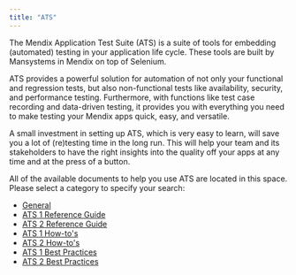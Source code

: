 ```yaml
---
title: "ATS"
---
```


The Mendix Application Test Suite (ATS) is a suite of tools for embedding (automated) testing in your application life cycle. These tools are built by Mansystems in Mendix on top of Selenium.

ATS provides a powerful solution for automation of not only your functional and regression tests, but also non-functional tests like availability, security, and performance testing. Furthermore, with functions like test case recording and data-driven testing, it provides you with everything you need to make testing your Mendix apps quick, easy, and versatile.

A small investment in setting up ATS, which is very easy to learn, will save you a lot of (re)testing time in the long run. This will help your team and its stakeholders to have the right insights into the quality off your apps at any time and at the press of a button.

All of the available documents to help you use ATS are located in this space. Please select a category to specify your search: 

* [General](general/index)
* [ATS 1 Reference Guide](refguide/rg-version-1/rg-version-1)
* [ATS 2 Reference Guide](refguide/rg-version-2/rg-version-2)
* [ATS 1 How-to's](howtos/ht-version-1/ht-version-1)
* [ATS 2 How-to's](howtos/ht-version-2/ht-version-2)
* [ATS 1 Best Practices](bestpractices/bp-version-1/bp-version-1)
* [ATS 2 Best Practices](bestpractices/bp-version-2/bp-version-2)
